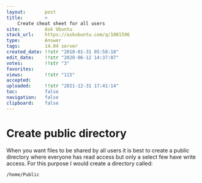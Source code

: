 ```yaml
---
layout:       post
title:        >
    Create cheat sheet for all users
site:         Ask Ubuntu
stack_url:    https://askubuntu.com/q/1001596
type:         Answer
tags:         14.04 server
created_date: !!str "2018-01-31 05:58:18"
edit_date:    !!str "2020-06-12 14:37:07"
votes:        !!str "3"
favorites:    
views:        !!str "115"
accepted:     
uploaded:     !!str "2021-12-31 17:41:14"
toc:          false
navigation:   false
clipboard:    false
---
```


# Create public directory

When you want files to be shared by all users it is best to create a public directory where everyone has read access but only a select few have write access. For this purpose I would create a directory called:

``` 
/home/Public

```
